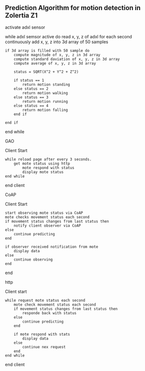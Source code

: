 ## Prediction Algorithm for motion detection in Zolertia Z1

activate adxl sensor

while adxl semsor active do
	read x, y, z of adxl for each second continuously
	add x, y, z into 3d array of 50 samples
	
	if 3d array is filled with 50 sample do
		compute magnitude of x, y, z in 3d array
		compute standard daviation of x, y, z in 3d array
		compute average of x, y, z in 3d array

		status = SQRT(X^2 + Y^2 + Z^2)

		if status == 1
			return motion standing
		else status == 2
			return motion walking
		else status == 3
			return motion running
		else status == 4
			return motion falling
		end if

	end if

end while



GAO

Client Start

	while reload page after every 3 seconds.
		get mote status using http
			mote respond with status
			display mote status
	end while
end client


CoAP

Client Start

	start observing mote status via CoAP
	mote checks movement status each second
	if movement status changes from last status then 
		notify client observer via CoAP
	else
		continue predicting
	end

	if observer received notification from mote
		display data
	else
		continue observing
	end
end



http

Client start

	while request mote status each second
		mote check movement status each second
		if movement status changes from last status then 
			responde back with status
		else
			continue predicting
		end

		if mote respond with stats
			display data
		else
			continue nex request
		end
	end while

end client